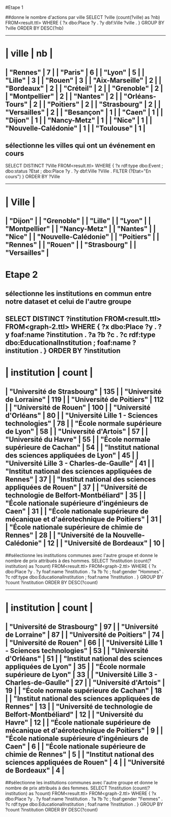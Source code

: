 #Etape 1

##donne le nombre d'actions par ville
SELECT ?ville (count(?ville) as ?nb)
FROM<result.ttl>
  WHERE {
    ?x dbo:Place ?y .
    ?y dbf:Ville ?ville .
  }
  GROUP BY ?ville
  ORDER BY DESC(?nb)

  -----------------------------
  | ville                | nb |
  =============================
  | "Rennes"             | 7  |
  | "Paris"              | 6  |
  | "Lyon"               | 5  |
  | "Lille"              | 3  |
  | "Rouen"              | 3  |
  | "Aix-Marseille"      | 2  |
  | "Bordeaux"           | 2  |
  | "Créteil"            | 2  |
  | "Grenoble"           | 2  |
  | "Montpellier"        | 2  |
  | "Nantes"             | 2  |
  | "Orléans-Tours"      | 2  |
  | "Poitiers"           | 2  |
  | "Strasbourg"         | 2  |
  | "Versailles"         | 2  |
  | "Besançon"           | 1  |
  | "Caen"               | 1  |
  | "Dijon"              | 1  |
  | "Nancy-Metz"         | 1  |
  | "Nice"               | 1  |
  | "Nouvelle-Calédonie" | 1  |
  | "Toulouse"           | 1  |
  -----------------------------

## sélectionne les villes qui ont un événement en cours

SELECT DISTINCT ?Ville
FROM<result.ttl>
  WHERE {
    ?x rdf:type dbo:Event ;
    dbo:status ?Etat ;
    dbo:Place ?y .
    ?y dbf:Ville ?Ville .
  FILTER (?Etat="En cours")
  } ORDER BY ?Ville

  ------------------------
  | Ville                |
  ========================
  | "Dijon"              |
  | "Grenoble"           |
  | "Lille"              |
  | "Lyon"               |
  | "Montpellier"        |
  | "Nancy-Metz"         |
  | "Nantes"             |
  | "Nice"               |
  | "Nouvelle-Calédonie" |
  | "Poitiers"           |
  | "Rennes"             |
  | "Rouen"              |
  | "Strasbourg"         |
  | "Versailles"         |
  ------------------------

# Etape 2

## sélectionne les institutions en commun entre notre dataset et celui de l'autre groupe
SELECT DISTINCT ?institution
FROM<result.ttl>
FROM<graph-2.ttl>
WHERE {
	?x dbo:Place ?y .
	?y foaf:name ?institution .
	?a ?b ?c .
	?c rdf:type dbo:EducationalInstitution ;
	   foaf:name ?institution .
}
ORDER BY ?institution
------------------------------------------------------------------------------------
| institution                                                              | count |
====================================================================================
| "Université de Strasbourg"                                               | 135   |
| "Université de Lorraine"                                                 | 119   |
| "Université de Poitiers"                                                 | 112   |
| "Université de Rouen"                                                    | 100   |
| "Université d'Orléans"                                                   | 80    |
| "Université Lille 1 - Sciences technologies"                             | 78    |
| "École normale supérieure de Lyon"                                       | 58    |
| "Université d'Artois"                                                    | 57    |
| "Université du Havre"                                                    | 55    |
| "École normale supérieure de Cachan"                                     | 54    |
| "Institut national des sciences appliquées de Lyon"                      | 45    |
| "Université Lille 3 - Charles-de-Gaulle"                                 | 41    |
| "Institut national des sciences appliquées de Rennes"                    | 37    |
| "Institut national des sciences appliquées de Rouen"                     | 37    |
| "Université de technologie de Belfort-Montbéliard"                       | 35    |
| "École nationale supérieure d'ingénieurs de Caen"                        | 31    |
| "École nationale supérieure de mécanique et d'aérotechnique de Poitiers" | 31    |
| "École nationale supérieure de chimie de Rennes"                         | 28    |
| "Université de la Nouvelle-Calédonie"                                    | 12    |
| "Université de Bordeaux"                                                 | 10    |
------------------------------------------------------------------------------------

##sélectionne les institutions communes avec l'autre groupe et donne le nombre de prix attribués à des hommes.
SELECT ?institution (count(?institution) as ?count)
FROM<result.ttl>
FROM<graph-2.ttl>
WHERE {
	?x dbo:Place ?y .
	?y foaf:name ?institution .
	?a ?b ?c ;
        foaf:gender  "Hommes" .
	?c rdf:type dbo:EducationalInstitution ;
	   foaf:name ?institution .
}
GROUP BY ?count ?institution
ORDER BY DESC(?count)

------------------------------------------------------------------------------------
| institution                                                              | count |
====================================================================================
| "Université de Strasbourg"                                               | 97    |
| "Université de Lorraine"                                                 | 87    |
| "Université de Poitiers"                                                 | 74    |
| "Université de Rouen"                                                    | 66    |
| "Université Lille 1 - Sciences technologies"                             | 53    |
| "Université d'Orléans"                                                   | 51    |
| "Institut national des sciences appliquées de Lyon"                      | 35    |
| "École normale supérieure de Lyon"                                       | 33    |
| "Université Lille 3 - Charles-de-Gaulle"                                 | 27    |
| "Université d'Artois"                                                    | 19    |
| "École normale supérieure de Cachan"                                     | 18    |
| "Institut national des sciences appliquées de Rennes"                    | 13    |
| "Université de technologie de Belfort-Montbéliard"                       | 12    |
| "Université du Havre"                                                    | 12    |
| "École nationale supérieure de mécanique et d'aérotechnique de Poitiers" | 9     |
| "École nationale supérieure d'ingénieurs de Caen"                        | 6     |
| "École nationale supérieure de chimie de Rennes"                         | 5     |
| "Institut national des sciences appliquées de Rouen"                     | 4     |
| "Université de Bordeaux"                                                 | 4     |
------------------------------------------------------------------------------------

##sélectionne les institutions communes avec l'autre groupe et donne le nombre de prix attribués à des femmes.
SELECT ?institution (count(?institution) as ?count)
FROM<result.ttl>
FROM<graph-2.ttl>
WHERE {
	?x dbo:Place ?y .
	?y foaf:name ?institution .
	?a ?b ?c ;
        foaf:gender  "Femmes" .
	?c rdf:type dbo:EducationalInstitution ;
	   foaf:name ?institution .
}
GROUP BY ?count ?institution
ORDER BY DESC(?count)
